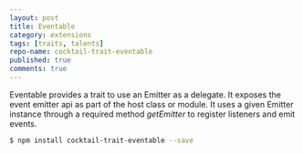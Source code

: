 ```yaml
---
layout: post
title: Eventable
category: extensions
tags: [traits, talents]
repo-name: cocktail-trait-eventable
published: true
comments: true
---
```


Eventable provides a trait to use an Emitter as a delegate. It exposes the event emitter api as part of the host class or module. It uses a given Emitter instance through a required method _getEmitter_ to register listeners and emit events.

````bash
$ npm install cocktail-trait-eventable --save
````